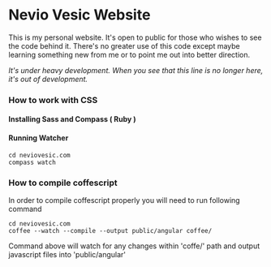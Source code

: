 # Nevio Vesic Website

This is my personal website. It's open to public for those who wishes to see the code behind it. There's no greater use of this code except maybe learning something new from me or to point me out into better direction. 

*It's under heavy development. When you see that this line is no longer here, it's out of development.* 


### How to work with CSS


#### Installing Sass and Compass ( Ruby )


#### Running Watcher

```shell
cd neviovesic.com
compass watch
```

### How to compile coffescript

In order to compile coffescript properly you will need to run following command

```shell
cd neviovesic.com
coffee --watch --compile --output public/angular coffee/
```

Command above will watch for any changes within 'coffe/' path and output javascript files into 'public/angular'